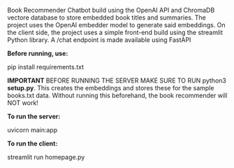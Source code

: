 Book Recommender Chatbot build using the OpenAI API and ChromaDB vectore database to store embedded book titles and summaries. The project uses the OpenAI embedder model to generate said embeddings. On the client side, the project uses a simple front-end build using the streamlit Python library. A /chat endpoint is made available using FastAPI

**Before running, use:**

pip install requirements.txt

**IMPORTANT**
BEFORE RUNNING THE SERVER MAKE SURE TO RUN python3 **setup.py**. This creates the embeddings and stores these for the sample books.txt data. Without running this beforehand, the book recommender will NOT work! 


**To run the server:**

uvicorn main:app


**To run the client:**

streamlit run homepage.py
